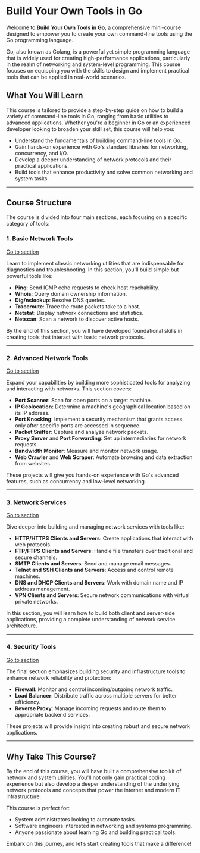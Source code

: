 # Build Your Own Tools in Go

Welcome to **Build Your Own Tools in Go**, a comprehensive mini-course designed to empower you to create your own command-line tools using the Go programming language.

Go, also known as Golang, is a powerful yet simple programming language that is widely used for creating high-performance applications, particularly in the realm of networking and system-level programming. This course focuses on equipping you with the skills to design and implement practical tools that can be applied in real-world scenarios.

## What You Will Learn

This course is tailored to provide a step-by-step guide on how to build a variety of command-line tools in Go, ranging from basic utilities to advanced applications. Whether you're a beginner in Go or an experienced developer looking to broaden your skill set, this course will help you:

- Understand the fundamentals of building command-line tools in Go.
- Gain hands-on experience with Go's standard libraries for networking, concurrency, and I/O.
- Develop a deeper understanding of network protocols and their practical applications.
- Build tools that enhance productivity and solve common networking and system tasks.

---

## Course Structure

The course is divided into four main sections, each focusing on a specific category of tools:

### 1. **Basic Network Tools**
[Go to section](Go-Tools-Stage-1.md)

Learn to implement classic networking utilities that are indispensable for diagnostics and troubleshooting. In this section, you'll build simple but powerful tools like:
- **Ping**: Send ICMP echo requests to check host reachability.
- **Whois**: Query domain ownership information.
- **Dig/nslookup**: Resolve DNS queries.
- **Traceroute**: Trace the route packets take to a host.
- **Netstat**: Display network connections and statistics.
- **Netscan**: Scan a network to discover active hosts.

By the end of this section, you will have developed foundational skills in creating tools that interact with basic network protocols.

---

### 2. **Advanced Network Tools**
[Go to section](Go-Tools-Stage-2.md)

Expand your capabilities by building more sophisticated tools for analyzing and interacting with networks. This section covers:
- **Port Scanner**: Scan for open ports on a target machine.
- **IP Geolocation**: Determine a machine's geographical location based on its IP address.
- **Port Knocking**: Implement a security mechanism that grants access only after specific ports are accessed in sequence.
- **Packet Sniffer**: Capture and analyze network packets.
- **Proxy Server** and **Port Forwarding**: Set up intermediaries for network requests.
- **Bandwidth Monitor**: Measure and monitor network usage.
- **Web Crawler** and **Web Scraper**: Automate browsing and data extraction from websites.

These projects will give you hands-on experience with Go's advanced features, such as concurrency and low-level networking.

---

### 3. **Network Services**
[Go to section](Go-Tools-Stage-3.md)

Dive deeper into building and managing network services with tools like:
- **HTTP/HTTPS Clients and Servers**: Create applications that interact with web protocols.
- **FTP/FTPS Clients and Servers**: Handle file transfers over traditional and secure channels.
- **SMTP Clients and Servers**: Send and manage email messages.
- **Telnet and SSH Clients and Servers**: Access and control remote machines.
- **DNS and DHCP Clients and Servers**: Work with domain name and IP address management.
- **VPN Clients and Servers**: Secure network communications with virtual private networks.

In this section, you will learn how to build both client and server-side applications, providing a complete understanding of network service architecture.

---

### 4. **Security Tools**
[Go to section](Go-Tools-Stage-4.md)

The final section emphasizes building security and infrastructure tools to enhance network reliability and protection:
- **Firewall**: Monitor and control incoming/outgoing network traffic.
- **Load Balancer**: Distribute traffic across multiple servers for better efficiency.
- **Reverse Proxy**: Manage incoming requests and route them to appropriate backend services.

These projects will provide insight into creating robust and secure network applications.

---

## Why Take This Course?

By the end of this course, you will have built a comprehensive toolkit of network and system utilities. You'll not only gain practical coding experience but also develop a deeper understanding of the underlying network protocols and concepts that power the internet and modern IT infrastructure.

This course is perfect for:
- System administrators looking to automate tasks.
- Software engineers interested in networking and systems programming.
- Anyone passionate about learning Go and building practical tools.

Embark on this journey, and let’s start creating tools that make a difference!